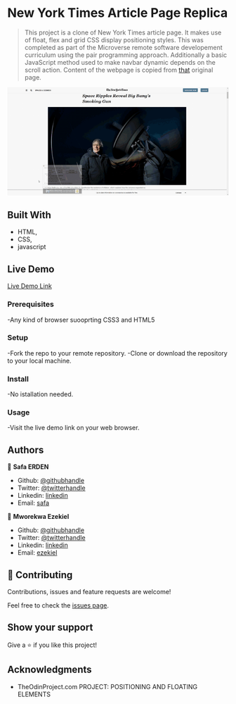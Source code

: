 # New York Times Article Page Replica

> This project is a clone of New York Times article page. It makes use of float, flex and grid CSS display positioning styles. This was completed as part of the Microverse remote software developement curriculum using the pair programming approach. Additionally a basic JavaScript method used to make navbar dynamic depends on the scroll action. Content of the webpage is copied from [that](https://www.nytimes.com/2014/03/18/science/space/detection-of-waves-in-space-buttresses-landmark-theory-of-big-bang.html?_r=0) original page.

![screenshot](./Assets/images/readme.gif)

## Built With

- HTML,
- CSS,
- javascript

## Live Demo

[Live Demo Link](https://rawcdn.githack.com/SafaErden/The-New-York-Times/36402d7baa68bf29302f3de1459e4b4c0e7d2fd3/index.html)

### Prerequisites

-Any kind of browser suooprting CSS3 and HTML5

### Setup

-Fork the repo to your remote repository.
-Clone or download the repository to your local machine.

### Install

-No istallation needed.

### Usage

-Visit the live demo link on your web browser.


## Authors

👤 **Safa ERDEN**

- Github: [@githubhandle](https://github.com/SafaErden)
- Twitter: [@twitterhandle](https://twitter.com/safaerden)
- Linkedin: [linkedin](https://www.linkedin.com/in/safaerden/)
- Email: [safa](mailto:safaerden@gmail.com)

👤 **Mworekwa Ezekiel**

- Github: [@githubhandle](https://github.com/vanheaven-ui)
- Twitter: [@twitterhandle](https://twitter.com/MworekwaE)
- Linkedin: [linkedin](https://www.linkedin.com/in/vanheaven/)
- Email: [ezekiel](mailto:ebtwino718@yahoo.com)

## 🤝 Contributing

Contributions, issues and feature requests are welcome!

Feel free to check the [issues page](https://github.com/SafaErden/The-New-York-Times/issues).

## Show your support

Give a ⭐️ if you like this project!

## Acknowledgments

- TheOdinProject.com PROJECT: POSITIONING AND FLOATING ELEMENTS


